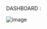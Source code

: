 DASHBOARD :

![image](https://github.com/kalpeshkolambe23/Pizaa-Sales-Analysis-Report/assets/134715363/df00ee3a-a50d-4635-859c-3bb5fe3ed11d)
